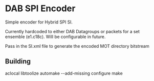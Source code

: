 DAB SPI Encoder
===============

Simple encoder for Hybrid SPI SI.

Currently hardcoded to either DAB Datagroups or packets for a set ensemble (e1.c18c). Will be configurable in future. 

Pass in the SI.xml file to generate the encoded MOT directory bitstream


Building
--------

aclocal
libtoolize
automake --add-missing
configure
make
